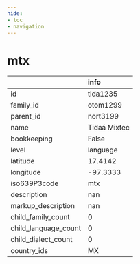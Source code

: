 ```yaml
---
hide:
- toc
- navigation
---
```

# mtx
|                      | info         |
|:---------------------|:-------------|
| id                   | tida1235     |
| family_id            | otom1299     |
| parent_id            | nort3199     |
| name                 | Tidaá Mixtec |
| bookkeeping          | False        |
| level                | language     |
| latitude             | 17.4142      |
| longitude            | -97.3333     |
| iso639P3code         | mtx          |
| description          | nan          |
| markup_description   | nan          |
| child_family_count   | 0            |
| child_language_count | 0            |
| child_dialect_count  | 0            |
| country_ids          | MX           |